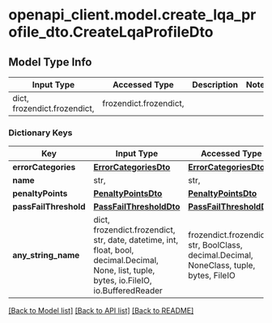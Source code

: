 # openapi_client.model.create_lqa_profile_dto.CreateLqaProfileDto

## Model Type Info
Input Type | Accessed Type | Description | Notes
------------ | ------------- | ------------- | -------------
dict, frozendict.frozendict,  | frozendict.frozendict,  |  | 

### Dictionary Keys
Key | Input Type | Accessed Type | Description | Notes
------------ | ------------- | ------------- | ------------- | -------------
**errorCategories** | [**ErrorCategoriesDto**](ErrorCategoriesDto.md) | [**ErrorCategoriesDto**](ErrorCategoriesDto.md) |  | 
**name** | str,  | str,  |  | 
**penaltyPoints** | [**PenaltyPointsDto**](PenaltyPointsDto.md) | [**PenaltyPointsDto**](PenaltyPointsDto.md) |  | [optional] 
**passFailThreshold** | [**PassFailThresholdDto**](PassFailThresholdDto.md) | [**PassFailThresholdDto**](PassFailThresholdDto.md) |  | [optional] 
**any_string_name** | dict, frozendict.frozendict, str, date, datetime, int, float, bool, decimal.Decimal, None, list, tuple, bytes, io.FileIO, io.BufferedReader | frozendict.frozendict, str, BoolClass, decimal.Decimal, NoneClass, tuple, bytes, FileIO | any string name can be used but the value must be the correct type | [optional]

[[Back to Model list]](../../README.md#documentation-for-models) [[Back to API list]](../../README.md#documentation-for-api-endpoints) [[Back to README]](../../README.md)

